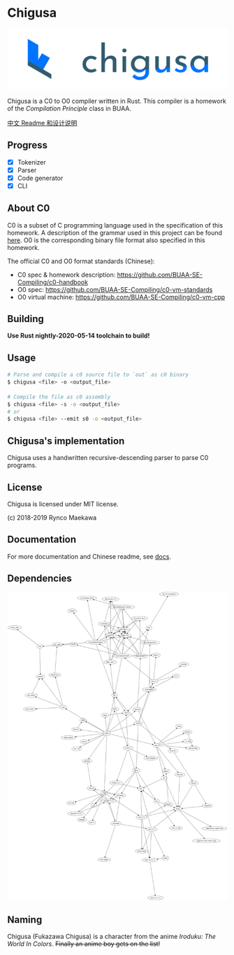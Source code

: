 # Chigusa

![logo](res/img/chigusa_the_c0_compiler.png)

Chigusa is a C0 to O0 compiler written in Rust. This compiler is a homework of the _Compilation Principle_ class in BUAA.

[中文 Readme 和设计说明](./docs)

## Progress

- [x] Tokenizer
- [x] Parser
- [x] Code generator
- [x] CLI

## About C0

C0 is a subset of C programming language used in the specification of this homework. A description of the grammar used in this project can be found [here][c0_grammar_info]. O0 is the corresponding binary file format also specified in this homework.

The official C0 and O0 format standards (Chinese):

- C0 spec & homework description: https://github.com/BUAA-SE-Compiling/c0-handbook
- O0 spec: https://github.com/BUAA-SE-Compiling/c0-vm-standards
- O0 virtual machine: https://github.com/BUAA-SE-Compiling/c0-vm-cpp

## Building

**Use Rust nightly-2020-05-14 toolchain to build!**

## Usage

```sh
# Parse and compile a c0 source file to `out` as c0 binary
$ chigusa <file> -o <output_file>

# Compile the file as c0 assembly
$ chigusa <file> -s -o <output_file>
# or
$ chigusa <file> --emit s0 -o <output_file>
```

## Chigusa's implementation

Chigusa uses a handwritten recursive-descending parser to parse C0 programs.

## License

Chigusa is licensed under MIT license.

(c) 2018-2019 Rynco Maekawa

## Documentation

For more documentation and Chinese readme, see [docs](./docs).

## Dependencies

![](docs/deps.png)

## Naming

Chigusa (Fukazawa Chigusa) is a character from the anime _Iroduku: The World In Colors_. ~~Finally an anime boy gets on the list!~~

[c0_grammar_info]: docs/c0_grammar.txt

